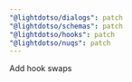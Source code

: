 ```yaml
---
"@lightdotso/dialogs": patch
"@lightdotso/schemas": patch
"@lightdotso/hooks": patch
"@lightdotso/nuqs": patch
---
```


Add hook swaps
